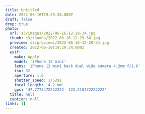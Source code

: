 ```yaml
---
title: Untitled
date: 2022-06-16T19:29:34.000Z
draft: false
drop: true
photo:
  url: s3/images/2022-06-16-12-29-34.jpg
  thumb: s3/thumbs/2022-06-16-12-29-34.jpg
  preview: s3/previews/2022-06-16-12-29-34.jpg
  created: 2022-06-16T19:29:34.000Z
  exif:
    make: Apple
    model: 'iPhone 12 mini'
    lens: 'iPhone 12 mini back dual wide camera 4.2mm f/1.6'
    iso: 32
    aperture: 1.6
    shutter_speed: 1/5291
    focal_length: '4.2 mm'
    gps: '47.7773472222222 -122.210472222222'
  title: null
  caption: null
links: []
---
```


